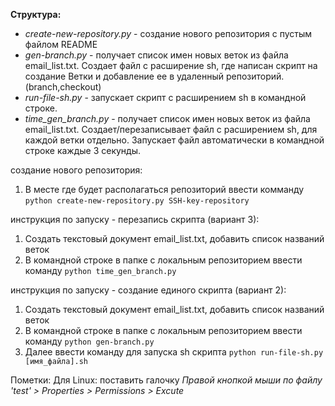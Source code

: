 **Структура:**
- *create-new-repository.py* - создание нового репозитория с пустым файлом README
- *gen-branch.py* - получает список имен новых веток из файла email_list.txt. Cоздает файл с расширение sh, где написан скрипт на создание Ветки и добавление ее в удаленный репозиторий. (branch,checkout)
- *run-file-sh.py* - запускает скрипт с расширением sh в командной строке.
- *time_gen_branch.py* - получает список имен новых веток из файла email_list.txt. Создает/перезаписывает файл с расширением sh, для каждой ветки отдельно. Запускает файл автоматически в командной строке каждые 3 секунды.

создание нового репозитория:
1. В месте где будет располагаться репозиторий ввести комманду `python create-new-repository.py SSH-key-repository`


инструкция по запуску - перезапись скрипта (вариант 3):
1. Создать текстовый документ email_list.txt, добавить список названий веток
2. В командной строке в папке с локальным репозиторием ввести команду `python time_gen_branch.py`

инструкция по запуску - создание единого скрипта (вариант 2):
1. Создать текстовый документ email_list.txt, добавить список названий веток
2. В командной строке в папке с локальным репозиторием ввести команду `python gen-branch.py`
3. Далее ввести команду для запуска sh скрипта `python run-file-sh.py [имя_файла].sh`

Пометки:
   Для Linux: поставить галочку *Правой кнопкой мыши по файлу 'test' > Properties > Permissions > Excute*
